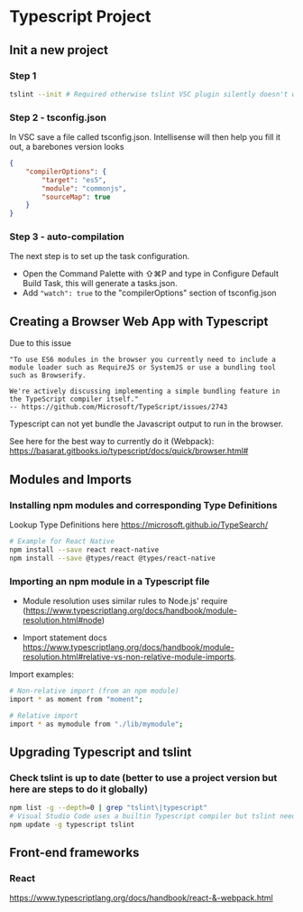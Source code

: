 # Typescript Project
## Init a new project
### Step 1
```bash
tslint --init # Required otherwise tslint VSC plugin silently doesn't work for the project
```

### Step 2 - tsconfig.json
In VSC save a file called tsconfig.json. Intellisense will then help you fill it out, a barebones version looks
```json
{
    "compilerOptions": {
        "target": "es5",
        "module": "commonjs",
        "sourceMap": true
    }
}
```

### Step 3 - auto-compilation
The next step is to set up the task configuration. 
- Open the Command Palette with ⇧⌘P and type in Configure Default Build Task, this will generate a tasks.json.
- Add `"watch": true` to the "compilerOptions" section of tsconfig.json


## Creating a Browser Web App with Typescript
Due to this issue

```
"To use ES6 modules in the browser you currently need to include a module loader such as RequireJS or SystemJS or use a bundling tool such as Browserify.

We're actively discussing implementing a simple bundling feature in the TypeScript compiler itself."
-- https://github.com/Microsoft/TypeScript/issues/2743
```
Typescript can not yet bundle the Javascript output to run in the browser.

See here for the best way to currently do it (Webpack):
https://basarat.gitbooks.io/typescript/docs/quick/browser.html#

## Modules and Imports
### Installing npm modules and corresponding Type Definitions
Lookup Type Definitions here https://microsoft.github.io/TypeSearch/

```bash
# Example for React Native
npm install --save react react-native
npm install --save @types/react @types/react-native
```

### Importing an npm module in a Typescript file
- Module resolution uses similar rules to Node.js' require (https://www.typescriptlang.org/docs/handbook/module-resolution.html#node)

- Import statement docs https://www.typescriptlang.org/docs/handbook/module-resolution.html#relative-vs-non-relative-module-imports.

Import examples:
```bash
# Non-relative import (from an npm module)
import * as moment from "moment";

# Relative import
import * as mymodule from "./lib/mymodule";
```

## Upgrading Typescript and tslint
### Check tslint is up to date (better to use a project version but here are steps to do it globally)
```bash
npm list -g --depth=0 | grep "tslint\|typescript"
# Visual Studio Code uses a builtin Typescript compiler but tslint needs a commandline version
npm update -g typescript tslint 
```

## Front-end frameworks
### React
https://www.typescriptlang.org/docs/handbook/react-&-webpack.html
